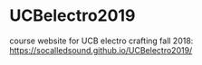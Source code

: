 # UCBelectro2019
course website for UCB electro crafting fall 2018: https://socalledsound.github.io/UCBelectro2019/
